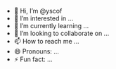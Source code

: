 - 👋 Hi, I’m @yscof
- 👀 I’m interested in ...
- 🌱 I’m currently learning ...
- 💞️ I’m looking to collaborate on ...
- 📫 How to reach me ...
- 😄 Pronouns: ...
- ⚡ Fun fact: ...

<!---
yscof/yscof is a ✨ special ✨ repository because its `README.md` (this file) appears on your GitHub profile.
You can click the Preview link to take a look at your changes.
--->
